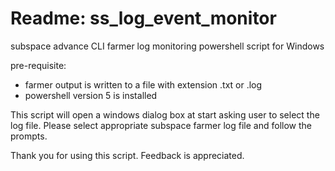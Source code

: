 # Readme: ss_log_event_monitor
subspace advance CLI farmer log monitoring powershell script for Windows

pre-requisite:
- farmer output is written to a file with extension .txt or .log
- powershell version 5 is installed
  
This script will open a windows dialog box at start asking user to select the log file. Please select appropriate subspace farmer log file and follow the prompts.

Thank you for using this script. Feedback is appreciated.
